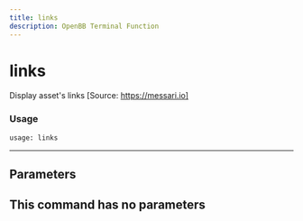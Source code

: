 ```yaml
---
title: links
description: OpenBB Terminal Function
---
```


# links

Display asset's links [Source: https://messari.io]

### Usage 
```python
usage: links
```
---
## Parameters

This command has no parameters
---
